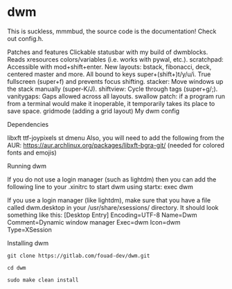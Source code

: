 # dwm

This is suckless, mmmbud, the source code is the documentation! Check out config.h.

Patches and features
Clickable statusbar with my build of dwmblocks.
Reads xresources colors/variables (i.e. works with pywal, etc.).
scratchpad: Accessible with mod+shift+enter.
New layouts: bstack, fibonacci, deck, centered master and more. All bound to keys super+(shift+)t/y/u/i.
True fullscreen (super+f) and prevents focus shifting.
stacker: Move windows up the stack manually (super-K/J).
shiftview: Cycle through tags (super+g/;).
vanitygaps: Gaps allowed across all layouts.
swallow patch: if a program run from a terminal would make it inoperable, it temporarily takes its place to save space.
gridmode (adding a grid layout)
My dwm config

Dependencies

libxft
ttf-joypixels
st
dmenu
Also, you will need to add the following from the AUR:
https://aur.archlinux.org/packages/libxft-bgra-git/ (needed for colored fonts and emojis)


Running dwm

If you do not use a login manager (such as lightdm) then you can add the following line to your .xinitrc to start dwm using startx:
exec dwm

If you use a login manager (like lightdm), make sure that you have a file called dwm.desktop in your /usr/share/xsessions/ directory.  It should look something like this:
[Desktop Entry]
Encoding=UTF-8
Name=Dwm
Comment=Dynamic window manager
Exec=dwm
Icon=dwm
Type=XSession


Installing dwm

`git clone https://gitlab.com/fouad-dev/dwm.git`

`cd dwm`

`sudo make clean install`